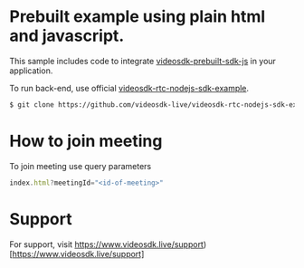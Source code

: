 # Prebuilt example using plain html and javascript.

This sample includes code to integrate [videosdk-prebuilt-sdk-js](https://docs.videosdk.live/docs/realtime-communication/sdk-reference/prebuilt-sdk-js/setup) in your application.

To run back-end, use official [videosdk-rtc-nodejs-sdk-example](https://github.com/videosdk-live/videosdk-rtc-nodejs-sdk-example).

```sh
$ git clone https://github.com/videosdk-live/videosdk-rtc-nodejs-sdk-example
```

# How to join meeting

To join meeting use query parameters

```js
index.html?meetingId="<id-of-meeting>"
```

# Support

For support, visit https://www.videosdk.live/support)[https://www.videosdk.live/support]
